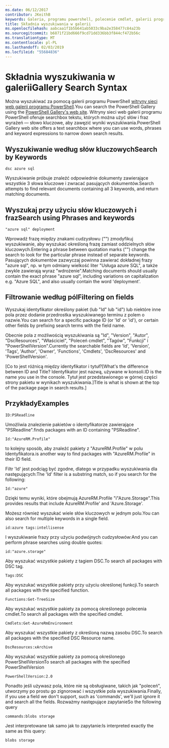 ```yaml
---
ms.date: 06/12/2017
contributor: JKeithB
keywords: Galeria, programu powershell, polecenie cmdlet, galerii programu PowerShell
title: Składnia wyszukiwania w galerii
ms.openlocfilehash: aabcaa1f1b5b641ab5033c9ba2e358477c84a23b
ms.sourcegitcommit: b6871f21bd666f9cd71dd336bb3f844cf472b56c
ms.translationtype: MT
ms.contentlocale: pl-PL
ms.lasthandoff: 02/03/2019
ms.locfileid: "55684836"
---
```

# <a name="gallery-search-syntax"></a><span data-ttu-id="a064b-103">Składnia wyszukiwania w galerii</span><span class="sxs-lookup"><span data-stu-id="a064b-103">Gallery Search Syntax</span></span>

<span data-ttu-id="a064b-104">Można wyszukiwać za pomocą galerii programu PowerShell [witryny sieci web galerii programu PowerShell](https://www.powershellgallery.com/).</span><span class="sxs-lookup"><span data-stu-id="a064b-104">You can search the PowerShell Gallery using the [PowerShell Gallery's web site](https://www.powershellgallery.com/).</span></span>
<span data-ttu-id="a064b-105">Witryny sieci web galerii programu PowerShell oferuje searchbox tekstu, których można użyć słów i fraz wyrażeń — słowo kluczowe, aby zawęzić wyniki wyszukiwania.</span><span class="sxs-lookup"><span data-stu-id="a064b-105">PowerShell Gallery web site offers a text searchbox where you can use words, phrases and keyword expressions to narrow down search results.</span></span>

## <a name="search-by-keywords"></a><span data-ttu-id="a064b-106">Wyszukiwanie według słów kluczowych</span><span class="sxs-lookup"><span data-stu-id="a064b-106">Search by Keywords</span></span>

    dsc azure sql

<span data-ttu-id="a064b-107">Wyszukiwanie próbuje znaleźć odpowiednie dokumenty zawierające wszystkie 3 słowa kluczowe i zwracać pasujących dokumentów.</span><span class="sxs-lookup"><span data-stu-id="a064b-107">Search attempts to find relevant documents containing all 3 keywords, and return matching documents.</span></span>

## <a name="search-using-phrases-and-keywords"></a><span data-ttu-id="a064b-108">Wyszukaj przy użyciu słów kluczowych i fraz</span><span class="sxs-lookup"><span data-stu-id="a064b-108">Search using Phrases and keywords</span></span>

    "azure sql" deployment

<span data-ttu-id="a064b-109">Wprowadź frazę między znakami cudzysłowu ("") zmodyfikuj wyszukiwanie, aby wyszukać określoną frazę zamiast oddzielnych słów kluczowych.</span><span class="sxs-lookup"><span data-stu-id="a064b-109">Entering a phrase between quotation marks ("") change the search to look for the particular phrase instead of separate keywords.</span></span>
<span data-ttu-id="a064b-110">Pasujących dokumentów zazwyczaj powinna zawierać dokładnej frazy "azure sql", np. w tym odmiany wielkość liter "Usługa azure SQL", a także zwykle zawierają wyraz "wdrożenie".</span><span class="sxs-lookup"><span data-stu-id="a064b-110">Matching documents should usually contain the exact phrase "azure sql", including variations on capitalization e.g. "Azure SQL", and also usually contain the word 'deployment'.</span></span>

## <a name="filtering-on-fields"></a><span data-ttu-id="a064b-111">Filtrowanie według pól</span><span class="sxs-lookup"><span data-stu-id="a064b-111">Filtering on fields</span></span>

<span data-ttu-id="a064b-112">Wyszukaj identyfikator określony pakiet (lub "Id" lub "id") lub niektóre inne pola przez dodanie przedrostka wyszukiwanego terminu z polem o nazwie.</span><span class="sxs-lookup"><span data-stu-id="a064b-112">You can search for a specific package ID (or 'Id' or 'id'), or certain other fields by prefixing search terms with the field name.</span></span>

<span data-ttu-id="a064b-113">Obecnie pola z możliwością wyszukiwania są "Id", "Version", "Autor", "DscResources", "Właściciel", "Poleceń cmdlet", "Tagów", "Funkcji" i "PowerShellVersion".</span><span class="sxs-lookup"><span data-stu-id="a064b-113">Currently the searchable fields are 'Id', 'Version', 'Tags', 'Author', 'Owner', 'Functions', 'Cmdlets', 'DscResources' and 'PowerShellVersion'.</span></span>

<span data-ttu-id="a064b-114">[Co to jest różnicą między identyfikator i tytuł?</span><span class="sxs-lookup"><span data-stu-id="a064b-114">[What's the difference between ID and Title?</span></span> <span data-ttu-id="a064b-115">Identyfikator jest nazwą, używane w konsoli.</span><span class="sxs-lookup"><span data-stu-id="a064b-115">ID is the name you use in the console.</span></span> <span data-ttu-id="a064b-116">Tytuł jest przedstawionego w górnej części strony pakietu w wynikach wyszukiwania.]</span><span class="sxs-lookup"><span data-stu-id="a064b-116">Title is what is shown at the top of the package page in search results.]</span></span>

## <a name="examples"></a><span data-ttu-id="a064b-117">Przykłady</span><span class="sxs-lookup"><span data-stu-id="a064b-117">Examples</span></span>

    ID:PSReadline
    
<span data-ttu-id="a064b-118">Umożliwia znalezienie pakietów o identyfikatorze zawierające "PSReadline".</span><span class="sxs-lookup"><span data-stu-id="a064b-118">finds packages with an ID containing "PSReadline".</span></span>

    Id:"AzureRM.Profile"

<span data-ttu-id="a064b-119">to kolejny sposób, aby znaleźć pakiety z "AzureRM.Profile" w polu Identyfikatora.</span><span class="sxs-lookup"><span data-stu-id="a064b-119">is another way to find packages with "AzureRM.Profile" in their ID field.</span></span>

<span data-ttu-id="a064b-120">Filtr 'Id' jest podciąg być zgodne, dlatego w przypadku wyszukiwania dla następujących:</span><span class="sxs-lookup"><span data-stu-id="a064b-120">The 'Id' filter is a substring match, so if you search for the following:</span></span>

    Id:"azure"

<span data-ttu-id="a064b-121">Dzięki temu wyniki, które obejmują AzureRM.Profile "i"Azure.Storage".</span><span class="sxs-lookup"><span data-stu-id="a064b-121">This provides results that include AzureRM.Profile' and 'Azure.Storage'.</span></span>

<span data-ttu-id="a064b-122">Możesz również wyszukać wiele słów kluczowych w jednym polu.</span><span class="sxs-lookup"><span data-stu-id="a064b-122">You can also search for multiple keywords in a single field.</span></span> 

    id:azure tags:intellisense

<span data-ttu-id="a064b-123">I wyszukiwanie frazy przy użyciu podwójnych cudzysłowów:</span><span class="sxs-lookup"><span data-stu-id="a064b-123">And you can perform phrase searches using double quotes:</span></span>

    id:"azure.storage"

<span data-ttu-id="a064b-124">Aby wyszukać wszystkie pakiety z tagiem DSC.</span><span class="sxs-lookup"><span data-stu-id="a064b-124">To search all packages with DSC tag.</span></span>

    Tags:DSC

<span data-ttu-id="a064b-125">Aby wyszukać wszystkie pakiety przy użyciu określonej funkcji.</span><span class="sxs-lookup"><span data-stu-id="a064b-125">To search all packages with the specified function.</span></span>

    Functions:Get-TreeSize

<span data-ttu-id="a064b-126">Aby wyszukać wszystkie pakiety za pomocą określonego polecenia cmdlet.</span><span class="sxs-lookup"><span data-stu-id="a064b-126">To search all packages with the specified cmdlet.</span></span>

    Cmdlets:Get-AzureRmEnvironment

<span data-ttu-id="a064b-127">Aby wyszukać wszystkie pakiety z określoną nazwą zasobu DSC.</span><span class="sxs-lookup"><span data-stu-id="a064b-127">To search all packages with the specified DSC Resource name.</span></span>

    DscResources:xArchive

<span data-ttu-id="a064b-128">Aby wyszukać wszystkie pakiety za pomocą określonego PowerShellVersion</span><span class="sxs-lookup"><span data-stu-id="a064b-128">To search all packages with the specified PowerShellVersion</span></span>

    PowerShellVersion:2.0

<span data-ttu-id="a064b-129">Ponadto jeśli używasz pola, które nie są obsługiwane, takich jak "poleceń", utworzymy po prostu go zignorować i wszystkie pola wyszukiwania.</span><span class="sxs-lookup"><span data-stu-id="a064b-129">Finally, if you use a field we don't support, such as 'commands', we'll just ignore it and search all the fields.</span></span> <span data-ttu-id="a064b-130">Rozważmy następujące zapytanie</span><span class="sxs-lookup"><span data-stu-id="a064b-130">So the following query</span></span>

    commands:blobs storage

<span data-ttu-id="a064b-131">Jest interpretowane tak samo jak to zapytanie:</span><span class="sxs-lookup"><span data-stu-id="a064b-131">Is interpreted exactly the same as this query:</span></span>

    blobs storage
